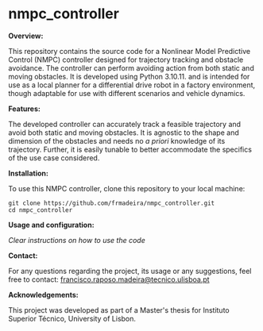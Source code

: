 # nmpc_controller
**Overview:**

This repository contains the source code for a Nonlinear Model Predictive Control (NMPC) controller designed for trajectory tracking and obstacle avoidance. The controller can perform avoiding action from both static and moving obstacles. It is developed using Python 3.10.11. and is intended for use as a local planner for a differential drive robot in a factory environment, though adaptable for use with different scenarios and vehicle dynamics.

**Features:**

The developed controller can accurately track a feasible trajectory and avoid both static and moving obstacles. It is agnostic to the shape and dimension of the obstacles and needs no _a priori_ knowledge of its trajectory. Further, it is easily tunable to better accommodate the specifics of the use case considered.

**Installation:**

To use this NMPC controller, clone this repository to your local machine:
```
git clone https://github.com/frmadeira/nmpc_controller.git
cd nmpc_controller
```

**Usage and configuration:**

_Clear instructions on how to use the code_

**Contact:**

For any questions regarding the project, its usage or any suggestions, feel free to contact: francisco.raposo.madeira@tecnico.ulisboa.pt

**Acknowledgements:**

This project was developed as part of a Master's thesis for Instituto Superior Técnico, University of Lisbon.
